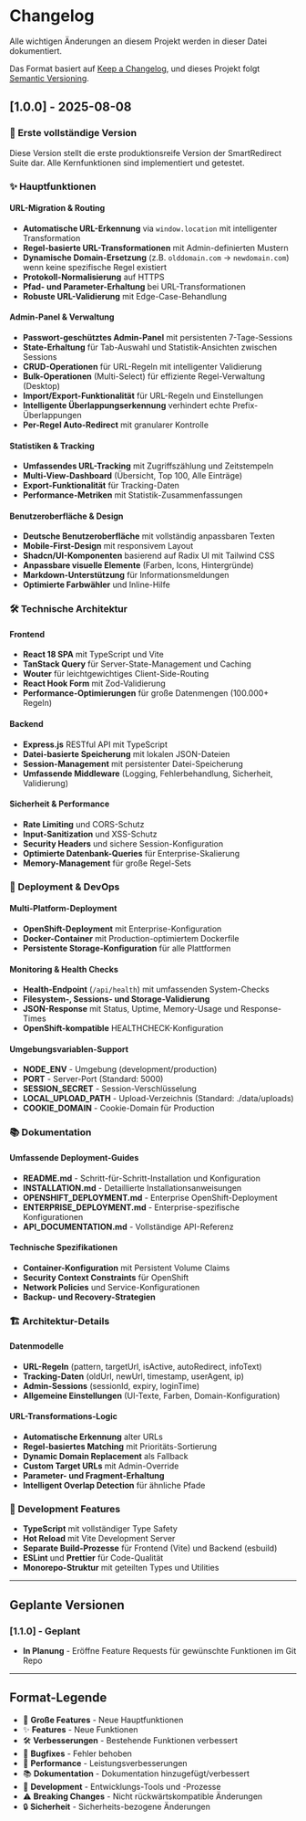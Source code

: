 # Changelog

Alle wichtigen Änderungen an diesem Projekt werden in dieser Datei dokumentiert.

Das Format basiert auf [Keep a Changelog](https://keepachangelog.com/de/1.0.0/),
und dieses Projekt folgt [Semantic Versioning](https://semver.org/lang/de/).

## [1.0.0] - 2025-08-08

### 🎉 Erste vollständige Version

Diese Version stellt die erste produktionsreife Version der SmartRedirect Suite dar. Alle Kernfunktionen sind implementiert und getestet.

### ✨ Hauptfunktionen

#### URL-Migration & Routing
- **Automatische URL-Erkennung** via `window.location` mit intelligenter Transformation
- **Regel-basierte URL-Transformationen** mit Admin-definierten Mustern
- **Dynamische Domain-Ersetzung** (z.B. `olddomain.com` → `newdomain.com`) wenn keine spezifische Regel existiert
- **Protokoll-Normalisierung** auf HTTPS
- **Pfad- und Parameter-Erhaltung** bei URL-Transformationen
- **Robuste URL-Validierung** mit Edge-Case-Behandlung

#### Admin-Panel & Verwaltung
- **Passwort-geschütztes Admin-Panel** mit persistenten 7-Tage-Sessions
- **State-Erhaltung** für Tab-Auswahl und Statistik-Ansichten zwischen Sessions
- **CRUD-Operationen** für URL-Regeln mit intelligenter Validierung
- **Bulk-Operationen** (Multi-Select) für effiziente Regel-Verwaltung (Desktop)
- **Import/Export-Funktionalität** für URL-Regeln und Einstellungen
- **Intelligente Überlappungserkennung** verhindert echte Prefix-Überlappungen
- **Per-Regel Auto-Redirect** mit granularer Kontrolle

#### Statistiken & Tracking
- **Umfassendes URL-Tracking** mit Zugriffszählung und Zeitstempeln
- **Multi-View-Dashboard** (Übersicht, Top 100, Alle Einträge)
- **Export-Funktionalität** für Tracking-Daten
- **Performance-Metriken** mit Statistik-Zusammenfassungen

#### Benutzeroberfläche & Design
- **Deutsche Benutzeroberfläche** mit vollständig anpassbaren Texten
- **Mobile-First-Design** mit responsivem Layout
- **Shadcn/UI-Komponenten** basierend auf Radix UI mit Tailwind CSS
- **Anpassbare visuelle Elemente** (Farben, Icons, Hintergründe)
- **Markdown-Unterstützung** für Informationsmeldungen
- **Optimierte Farbwähler** und Inline-Hilfe

### 🛠️ Technische Architektur

#### Frontend
- **React 18 SPA** mit TypeScript und Vite
- **TanStack Query** für Server-State-Management und Caching
- **Wouter** für leichtgewichtiges Client-Side-Routing
- **React Hook Form** mit Zod-Validierung
- **Performance-Optimierungen** für große Datenmengen (100.000+ Regeln)

#### Backend
- **Express.js** RESTful API mit TypeScript
- **Datei-basierte Speicherung** mit lokalen JSON-Dateien
- **Session-Management** mit persistenter Datei-Speicherung
- **Umfassende Middleware** (Logging, Fehlerbehandlung, Sicherheit, Validierung)

#### Sicherheit & Performance
- **Rate Limiting** und CORS-Schutz
- **Input-Sanitization** und XSS-Schutz
- **Security Headers** und sichere Session-Konfiguration
- **Optimierte Datenbank-Queries** für Enterprise-Skalierung
- **Memory-Management** für große Regel-Sets

### 🚀 Deployment & DevOps

#### Multi-Platform-Deployment
- **OpenShift-Deployment** mit Enterprise-Konfiguration
- **Docker-Container** mit Production-optimiertem Dockerfile
- **Persistente Storage-Konfiguration** für alle Plattformen

#### Monitoring & Health Checks
- **Health-Endpoint** (`/api/health`) mit umfassenden System-Checks
- **Filesystem-, Sessions- und Storage-Validierung**
- **JSON-Response** mit Status, Uptime, Memory-Usage und Response-Times
- **OpenShift-kompatible** HEALTHCHECK-Konfiguration

#### Umgebungsvariablen-Support
- **NODE_ENV** - Umgebung (development/production)
- **PORT** - Server-Port (Standard: 5000)
- **SESSION_SECRET** - Session-Verschlüsselung
- **LOCAL_UPLOAD_PATH** - Upload-Verzeichnis (Standard: ./data/uploads)
- **COOKIE_DOMAIN** - Cookie-Domain für Production

### 📚 Dokumentation

#### Umfassende Deployment-Guides
- **README.md** - Schritt-für-Schritt-Installation und Konfiguration
- **INSTALLATION.md** - Detaillierte Installationsanweisungen
- **OPENSHIFT_DEPLOYMENT.md** - Enterprise OpenShift-Deployment
- **ENTERPRISE_DEPLOYMENT.md** - Enterprise-spezifische Konfigurationen
- **API_DOCUMENTATION.md** - Vollständige API-Referenz

#### Technische Spezifikationen
- **Container-Konfiguration** mit Persistent Volume Claims
- **Security Context Constraints** für OpenShift
- **Network Policies** und Service-Konfigurationen
- **Backup- und Recovery-Strategien**

### 🏗️ Architektur-Details

#### Datenmodelle
- **URL-Regeln** (pattern, targetUrl, isActive, autoRedirect, infoText)
- **Tracking-Daten** (oldUrl, newUrl, timestamp, userAgent, ip)
- **Admin-Sessions** (sessionId, expiry, loginTime)
- **Allgemeine Einstellungen** (UI-Texte, Farben, Domain-Konfiguration)

#### URL-Transformations-Logic
- **Automatische Erkennung** alter URLs
- **Regel-basiertes Matching** mit Prioritäts-Sortierung
- **Dynamic Domain Replacement** als Fallback
- **Custom Target URLs** mit Admin-Override
- **Parameter- und Fragment-Erhaltung**
- **Intelligent Overlap Detection** für ähnliche Pfade

### 🔧 Development Features
- **TypeScript** mit vollständiger Type Safety
- **Hot Reload** mit Vite Development Server
- **Separate Build-Prozesse** für Frontend (Vite) und Backend (esbuild)
- **ESLint** und **Prettier** für Code-Qualität
- **Monorepo-Struktur** mit geteilten Types und Utilities

---

## Geplante Versionen

### [1.1.0] - Geplant
- **In Planung** - Eröffne Feature Requests für gewünschte Funktionen im Git Repo

---

## Format-Legende

- 🎉 **Große Features** - Neue Hauptfunktionen
- ✨ **Features** - Neue Funktionen
- 🛠️ **Verbesserungen** - Bestehende Funktionen verbessert
- 🐛 **Bugfixes** - Fehler behoben
- 🚀 **Performance** - Leistungsverbesserungen
- 📚 **Dokumentation** - Dokumentation hinzugefügt/verbessert
- 🔧 **Development** - Entwicklungs-Tools und -Prozesse
- ⚠️ **Breaking Changes** - Nicht rückwärtskompatible Änderungen
- 🔒 **Sicherheit** - Sicherheits-bezogene Änderungen